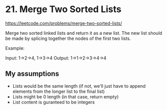 # 21. Merge Two Sorted Lists

https://leetcode.com/problems/merge-two-sorted-lists/

Merge two sorted linked lists and return it as a new list. The new list should be made by splicing together the nodes of the first two lists.

Example:

Input: 1->2->4, 1->3->4
Output: 1->1->2->3->4->4

## My assumptions
- Lists would be the same length (if not, we'll just have to append elements from the longer list to the final list)
- Lists might be 0 length (in that case, return empty)
- List content is guranteed to be integers